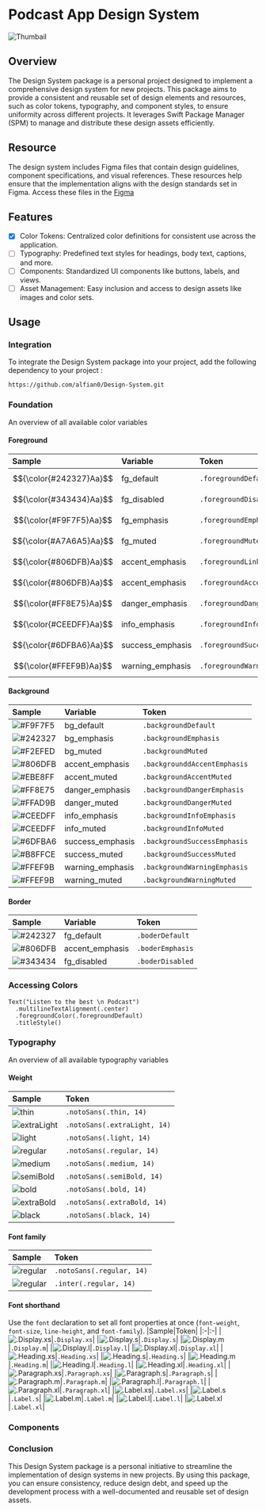 # Podcast App Design System

![Thumbail](https://github.com/user-attachments/assets/12f36749-1bf1-43c8-8159-c6f50824c509)

## Overview
The Design System package is a personal project designed to implement a comprehensive design system for new projects. This package aims to provide a consistent and reusable set of design elements and resources, such as color tokens, typography, and component styles, to ensure uniformity across different projects. It leverages Swift Package Manager (SPM) to manage and distribute these design assets efficiently.

## Resource
The design system includes Figma files that contain design guidelines, component specifications, and visual references. These resources help ensure that the implementation aligns with the design standards set in Figma. Access these files in the [Figma](https://www.figma.com/design/j0PwGxdUIKlcIUUiXhIaQa/Podcast-App-(Community)?node-id=0-1&t=6xsADA7oKhdCpdq0-0)

## Features
- [x] Color Tokens: Centralized color definitions for consistent use across the application.
- [ ] Typography: Predefined text styles for headings, body text, captions, and more.
- [ ] Components: Standardized UI components like buttons, labels, and views.
- [ ] Asset Management: Easy inclusion and access to design assets like images and color sets.

## Usage
### Integration
To integrate the Design System package into your project, add the following dependency to your project :
```
https://github.com/alfian0/Design-System.git
```
### Foundation
An overview of all available color variables
#### Foreground
|Sample|Variable|Token|
|:-|:-|:-|
|$${\color{#242327}Aa}$$|fg_default|`.foregroundDefault`|
|$${\color{#343434}Aa}$$|fg_disabled|`.foregroundDisabled`|
|$${\color{#F9F7F5}Aa}$$|fg_emphasis|`.foregroundEmphasis`|
|$${\color{#A7A6A5}Aa}$$|fg_muted|`.foregroundMuted`|
|$${\color{#806DFB}Aa}$$|accent_emphasis|`.foregroundLink`|
|$${\color{#806DFB}Aa}$$|accent_emphasis|`.foregroundAccent`|
|$${\color{#FF8E75}Aa}$$|danger_emphasis|`.foregroundDanger`|
|$${\color{#CEEDFF}Aa}$$|info_emphasis|`.foregroundInfo`|
|$${\color{#6DFBA6}Aa}$$|success_emphasis|`.foregroundSuccess`|
|$${\color{#FFEF9B}Aa}$$|warning_emphasis|`.foregroundWarning`|
#### Background
|Sample|Variable|Token|
|:-|:-|:-|
|![#F9F7F5](https://via.placeholder.com/15/F9F7F5/000000?text=+)|bg_default|`.backgroundDefault`|
|![#242327](https://via.placeholder.com/15/242327/000000?text=+)|bg_emphasis|`.backgroundEmphasis`|
|![#F2EFED](https://via.placeholder.com/15/F2EFED/000000?text=+)|bg_muted|`.backgroundMuted`|
|![#806DFB](https://via.placeholder.com/15/806DFB/000000?text=+)|accent_emphasis|`.backgrounddAccentEmphasis`|
|![#EBE8FF](https://via.placeholder.com/15/EBE8FF/000000?text=+)|accent_muted|`.backgroundAccentMuted`|
|![#FF8E75](https://via.placeholder.com/15/FF8E75/000000?text=+)|danger_emphasis|`.backgroundDangerEmphasis`|
|![#FFAD9B](https://via.placeholder.com/15/FFAD9B/000000?text=+)|danger_muted|`.backgroundDangerMuted`|
|![#CEEDFF](https://via.placeholder.com/15/CEEDFF/000000?text=+)|info_emphasis|`.backgroundInfoEmphasis`|
|![#CEEDFF](https://via.placeholder.com/15/CEEDFF/000000?text=+)|info_muted|`.backgroundInfoMuted`|
|![#6DFBA6](https://via.placeholder.com/15/6DFBA6/000000?text=+)|success_emphasis|`.backgroundSuccessEmphasis`|
|![#B8FFCE](https://via.placeholder.com/15/B8FFCE/000000?text=+)|success_muted|`.backgroundSuccessMuted`|
|![#FFEF9B](https://via.placeholder.com/15/FFEF9B/000000?text=+)|warning_emphasis|`.backgroundWarningEmphasis`|
|![#FFEF9B](https://via.placeholder.com/15/FFEF9B/000000?text=+)|warning_muted|`.backgroundWarningMuted`|
#### Border
|Sample|Variable|Token|
|:-|:-|:-|
|![#242327](https://via.placeholder.com/15/242327/000000?text=+)|fg_default|`.boderDefault`|
|![#806DFB](https://via.placeholder.com/15/806DFB/000000?text=+)|accent_emphasis|`.boderEmphasis`|
|![#343434](https://via.placeholder.com/15/343434/000000?text=+)|fg_disabled|`.boderDisabled`|
### Accessing Colors
```
Text("Listen to the best \n Podcast")
  .multilineTextAlignment(.center)
  .foregroundColor(.foregroundDefault)
  .titleStyle()
```
### Typography
An overview of all available typography variables
#### Weight
|Sample|Token|
|:-|:-|
|![thin](https://github.com/user-attachments/assets/cea0d38c-9894-4b09-a19e-e8373009e7b3)|`.notoSans(.thin, 14)`|
|![extraLight](https://github.com/user-attachments/assets/b08d85f3-7831-4813-afe0-79c3ce2760d8)|`.notoSans(.extraLight, 14)`|
|![light](https://github.com/user-attachments/assets/7af4c1f7-8215-46e7-9163-ac9e130bf3bb)|`.notoSans(.light, 14)`|
|![regular](https://github.com/user-attachments/assets/6e31add5-d1d6-4a83-a40c-9544990df1b8)|`.notoSans(.regular, 14)`|
|![medium](https://github.com/user-attachments/assets/470947b1-4079-426b-9c2e-ad83cbfc34d2)|`.notoSans(.medium, 14)`|
|![semiBold](https://github.com/user-attachments/assets/31d3d81d-9e3e-4a8b-98f2-3f0541779434)|`.notoSans(.semiBold, 14)`|
|![bold](https://github.com/user-attachments/assets/93288505-e2f2-4922-9823-b5232a3d1d79)|`.notoSans(.bold, 14)`|
|![extraBold](https://github.com/user-attachments/assets/89270375-01cc-4a3a-8537-df23730b3356)|`.notoSans(.extraBold, 14)`|
|![black](https://github.com/user-attachments/assets/06bbb9ee-0e5f-4b5b-b383-1af412b2f84a)|`.notoSans(.black, 14)`|
#### Font family
|Sample|Token|
|:-|:-|
|![regular](https://github.com/user-attachments/assets/6e31add5-d1d6-4a83-a40c-9544990df1b8)|`.notoSans(.regular, 14)`|
|![regular](https://github.com/user-attachments/assets/5e5bd736-a090-43a7-b759-2f8084992212)|`.inter(.regular, 14)`|
#### Font shorthand
Use the `font` declaration to set all font properties at once (`font-weight`, `font-size`, `line-height`, and `font-family`).
|Sample|Token|
|:-|:-|
|![.Display.xs](https://github.com/user-attachments/assets/db48740d-b7e3-4bff-b5a3-da9840eb4890)|`.Display.xs`|
|![.Display.s](https://github.com/user-attachments/assets/e0d2c526-59d7-4e06-9290-3e34493bc395)|`.Display.s`|
|![.Display.m](https://github.com/user-attachments/assets/fb3a0b2c-1bc4-4546-a4a2-3422c3b94ed6)|`.Display.m`|
|![.Display.l](https://github.com/user-attachments/assets/2d862a2a-d526-4f81-898a-809184f9d0b5)|`.Display.l`|
|![.Display.xl](https://github.com/user-attachments/assets/ec998da8-3925-411b-851b-6f892cc35ce6)|`.Display.xl`|
|![.Heading.xs](https://github.com/user-attachments/assets/b5368edb-1dd2-46bb-bad4-d01e08882c9c)|`.Heading.xs`|
|![.Heading.s](https://github.com/user-attachments/assets/acb9da9e-d4cb-4412-94ca-bb696358c2cf)|`.Heading.s`|
|![.Heading.m](https://github.com/user-attachments/assets/fed4ac4d-3886-4aa2-b7a8-2468f9470655)|`.Heading.m`|
|![.Heading.l](https://github.com/user-attachments/assets/a8a9abe1-ecd0-468a-8664-74acb9bf8b0c)|`.Heading.l`|
|![.Heading.xl](https://github.com/user-attachments/assets/b7314df6-8214-4639-878a-8c3ddc9d6c2a)|`.Heading.xl`|
|![.Paragraph.xs](https://github.com/user-attachments/assets/b624b7a6-b6e4-4cbd-adaa-1888b6548484)|`.Paragraph.xs`|
|![.Paragraph.s](https://github.com/user-attachments/assets/3e0228c0-e755-4786-bb27-9c424993df34)|`.Paragraph.s`|
|![.Paragraph.m](https://github.com/user-attachments/assets/307cc593-0399-4447-aec7-1c48404854bd)|`.Paragraph.m`|
|![.Paragraph.l](https://github.com/user-attachments/assets/e5435b84-b4d3-4517-80ae-bd216cbeb9bf)|`.Paragraph.l`|
|![.Paragraph.xl](https://github.com/user-attachments/assets/c1ed3c7e-4399-4f67-825f-0764df8a95b2)|`.Paragraph.xl`|
|![.Label.xs](https://github.com/user-attachments/assets/f954672b-8f54-49ba-aaed-44fd942c9471)|`.Label.xs`|
|![.Label.s](https://github.com/user-attachments/assets/01ab3079-98d1-4298-a5e5-840edb4aaedc)|`.Label.s`|
|![.Label.m](https://github.com/user-attachments/assets/957f8dce-c306-4056-b2fc-d20cc630a35c)|`.Label.m`|
|![.Label.l](https://github.com/user-attachments/assets/26f2cf61-3ff3-4c9a-a8e0-a695f83f685d)|`.Label.l`|
|![.Label.xl](https://github.com/user-attachments/assets/8e26a4c4-3eb1-4470-9772-248e243546d0)|`.Label.xl`|
### Components

### Conclusion
This Design System package is a personal initiative to streamline the implementation of design systems in new projects. By using this package, you can ensure consistency, reduce design debt, and speed up the development process with a well-documented and reusable set of design assets.
